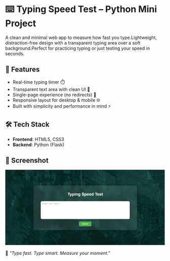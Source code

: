 # ⌨️ Typing Speed Test – Python Mini Project

A clean and minimal web app to measure how fast you type.Lightweight, distraction-free design with a transparent typing area over a soft background.Perfect for practicing typing or just testing your speed in seconds.

## 🚀 Features

- Real-time typing timer ⏱️  
- Transparent text area with clean UI 🎨  
- Single-page experience (no redirects) 📄  
- Responsive layout for desktop & mobile 🌐  
- Built with simplicity and performance in mind ⚡

## 🛠️ Tech Stack

- **Frontend**: HTML5, CSS3  
- **Backend**: Python (Flask)

## 📸 Screenshot

![App Screenshot](screenshot.png)

💬 *"Type fast. Type smart. Measure your moment."*
